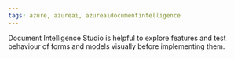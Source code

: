 ```yaml
---
tags: azure, azureai, azureaidocumentintelligence
---
```


Document Intelligence Studio is helpful to explore features and test behaviour of forms and models visually before implementing them.
